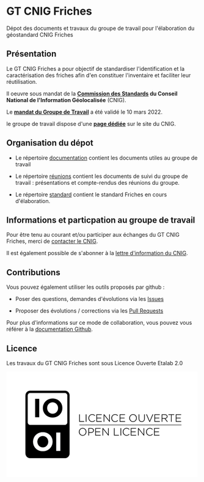 # GT CNIG Friches

Dépot des documents et travaux du groupe de travail pour l'élaboration du géostandard CNIG Friches

## Présentation 

Le GT CNIG Friches a pour objectif de standardiser l'identification et la caractérisation des friches
afin d'en constituer l'inventaire et faciliter leur réutilisation.    

Il oeuvre sous mandat de la **[Commission des Standards](http://cnig.gouv.fr/?page_id=640) du Conseil National de l'Information Géolocalisée** (CNIG).

Le **[mandat du Groupe de Travail](http://cnig.gouv.fr/wp-content/uploads/2022/03/220310_mandat_GT_CNIG_Friches.pdf)** a été validé le 10 mars 2022.

le groupe de travail dispose d'une **[page dédiée](http://cnig.gouv.fr/?page_id=26033)** sur le site du CNIG.


## Organisation du dépot

* Le répertoire [documentation](https://github.com/cnigfr/Friches/tree/main/documentation) contient les documents utiles au groupe de travail

* Le répertoire [réunions](https://github.com/cnigfr/Friches/tree/main/r%C3%A9unions) contient les documents de suivi du groupe de travail : présentations et compte-rendus des réunions du groupe.

* Le répertoire [standard](https://github.com/cnigfr/Friches/tree/main/standard) contient le standard Friches en cours d'élaboration.


## Informations et particpation au groupe de travail

Pour être tenu au courant et/ou participer aux échanges du GT CNIG Friches, merci de [contacter le CNIG](http://cnig.gouv.fr/?page_id=609).

Il est également possible de s'abonner à la [lettre d'information du CNIG](http://cnig.gouv.fr/).


## Contributions

Vous pouvez également utiliser les outils proposés par github :

* Poser des questions, demandes d'évolutions via les [Issues](https://github.com/cnigfr/Friches/issues) 

* Proposer des évolutions / corrections via les [Pull Requests](https://github.com/pulls)

Pour plus d'informations sur ce mode de collaboration, vous pouvez vous référer à la [documentation Github](https://docs.github.com/en/pull-requests/collaborating-with-pull-requests).

## Licence

Les travaux du GT CNIG Friches sont sous Licence Ouverte Etalab 2.0

![licence ouverte](https://github.com/cnigfr/Friches/blob/main/documentation/images/Licence%20ouverte.png)

  
  

